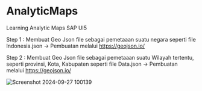# AnalyticMaps
Learning Analytic Maps SAP UI5

Step 1 :
Membuat Geo Json file sebagai pemetaaan suatu negara seperti file Indonesia.json ->  Pembuatan melalui https://geojson.io/

Step 2 :
Membuat Geo Json file sebagai pemetaaan suatu Wilayah tertentu, seperti provinsi, Kota, Kabupaten seperti file Data.json -> Pembuatan melalui https://geojson.io/

![Screenshot 2024-09-27 100139](https://github.com/user-attachments/assets/ea7413e6-502b-48eb-8638-d4d7f2819629)
